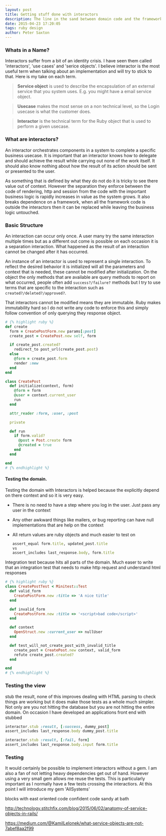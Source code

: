 ```yaml
---
layout: post
title: Getting stuff done with interactors
description: The line in the sand between domain code and the framework
date: 2015-04-23 17:20:05
tags: ruby design
author: Peter Saxton
---
```


### Whats in a Name?
Interactors suffer from a bit of an identity crisis. I have seen them called 'interactors', 'use cases' and 'serice objects'. I believe interactor is the most useful term when talking about an implementation and will try to stick to that. Here is my take on each term.

> **Service object** is used to describe the encapsulation of an external service that you system uses. E.g. you might have a email service object.

> **Usecase** makes the most sense on a non technical level, so the Login usecase is what the customer does.

> **Interactor** is the technical term for the Ruby object that is used to perform a given usecase.

### What are interactors?
An interactor orchestrates components in a system to complete a specific business usecase. It is important that an interactor knows how to delegate and should achieve the result while carrying out none of the work itself. It should also know nothing about how the result of its action should be sent or presented to the user.

As something that is defined by what they do not do it is tricky to see there value out of context. However the separation they enforce between the code of rendering, http and session from the code with the important business logic is rapidly increases in value as the system grows. It also breaks dependence on a framework, when all the framework code is outside the interactors then it can be replaced while leaving the business logic untouched.

### Basic Structure
An interaction can occur only once. A user many try the same interaction multiple times but as a different out come is possible on each occasion it is a separation interaction. What happened as the result of an interaction cannot be changed after it has occurred.

An instance of an interactor is used to represent a single interaction. To reflect the desired behavior it is initialized will all the parameters and context that is needed, these cannot be modified after initialization. On the object the only methods that are available are query methods to report on what occurred, people often add `success?/failure?` methods but I try to use terms that are specific to the interaction such as `created?/deleted?/approved?`.

That interactors cannot be modified means they are immutable. Ruby makes immutability hard so I do not write any code to enforce this and simply follow convention of only querying they response object.


```rb
# {% highlight ruby %}
def create
  form = CreatePostForm.new params[:post]
  create_post = CreatePost.new self, form

  if create_post.created?
    redirect_to post_url(create_post.post)
  else
    @form = create_post.form
    render :new
  end
end

class CreatePost
  def initialize(context, form)
    @form = form
    @user = context.current_user
    run
  end

  attr_reader :form, :user, :post

  private

  def run
    if form.valid?
      @post = Post.create form
      @created = true
    end
  end

end
# {% endhighlight %}
```

#### Testing the domain.
Testing the domain with Interactors is helped because the explicitly depend on there context and so it is very easy.
- There is no need to have a step where you log in the user. Just pass any user in the context
- Any other awkward things like mailers, or bug reporting can have null implementations that are help on the context
- All return values are ruby objects and much easier to test on

  ```rb
  assert_equal form.title, updated_post.title
  vs
  assert_includes last_response.body, form.title
  ```

Integration test because hits all parts of the domain.
Much easer to write that an integration test that needs to make http request and understand html responses
```rb
# {% highlight ruby %}
class CreatePostTest < Minitest::Test
  def valid_form
    CreatePostForm.new :title => 'A nice title'
  end

  def invalid_form
    CreatePostForm.new :title => '<script>bad code</script>'
  end

  def context
    OpenStruct.new :current_user => nullUser
  end

  def test_will_not_create_post_with_invalid_title
    create_post = CreatePost.new context, valid_form
    refute create_post.created?
  end

end
# {% endhighlight %}
```

### Testing the view
stub the result, none of this improves dealing with HTML parsing to check things are working but it does make those tests as a whole much simpler. Not only are you not hitting the database but you are not hitting the entire domain. On occasion I have developed an applications front end with stubbed

```rb
interactor.stub :result, [:success, dummy_post]
assert_includes last_response.body dummy_post.title

interactor.stub :result, [:fail, form]
assert_includes last_response.body.input form.title
```
### Testing
It would certainly be possible to implement interactors without a gem. I am also a fan of not letting heavy dependencies get out of hand. However using a very small gem allows me reuse the tests. This is particularly important as I normally have a few tests crossing the interactiors. At this point I will introduce my gem 'AllSystems'

blocks with east oriented code confident code sandy at bath

http://technology.stitchfix.com/blog/2015/06/02/anatomy-of-service-objects-in-rails/

https://medium.com/@KamilLelonek/what-service-objects-are-not-7abef8aa2f99
